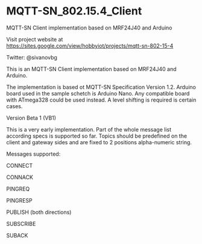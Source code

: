 # MQTT-SN_802.15.4_Client
MQTT-SN Client implementation based on MRF24J40 and Arduino

Visit project website at https://sites.google.com/view/hobbyiot/projects/mqtt-sn-802-15-4

Twitter: @sivanovbg

This is an MQTT-SN Client implementation based on MRF24J40 and Arduino.

The implementation is based ot MQTT-SN Specification Version 1.2. Arduino board used in the sample schetch is Arduino Nano. Any compatible board with ATmega328 could be used instead. A level shifting is required is certain cases.

Version Beta 1 (VB1)

This is a very early implementation. Part of the whole message list according specs is supported so far. Topics should be predefined on the client and gateway sides and are fixed to 2 positions alpha-numeric string.

Messages supported:

CONNECT

CONNACK

PINGREQ

PINGRESP

PUBLISH (both directions)

SUBSCRIBE

SUBACK

